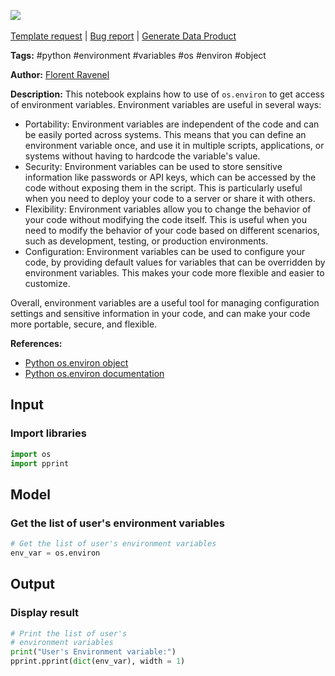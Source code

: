 <a href="https://app.naas.ai/user-redirect/naas/downloader?url=https://raw.githubusercontent.com/jupyter-naas/awesome-notebooks/master/Python/Python_Get_access_of_environment_variables.ipynb" target="_parent"><img src="https://naasai-public.s3.eu-west-3.amazonaws.com/open_in_naas.svg"/></a><br><br><a href="https://github.com/jupyter-naas/awesome-notebooks/issues/new?assignees=&labels=&template=template-request.md&title=Tool+-+Action+of+the+notebook+">Template request</a> | <a href="https://github.com/jupyter-naas/awesome-notebooks/issues/new?assignees=&labels=bug&template=bug_report.md&title=Python+-+Get+access+of+environment+variables:+Error+short+description">Bug report</a> | <a href="https://app.naas.ai/user-redirect/naas/downloader?url=https://raw.githubusercontent.com/jupyter-naas/awesome-notebooks/master/Naas/Naas_Start_data_product.ipynb" target="_parent">Generate Data Product</a>

**Tags:** #python #environment #variables #os #environ #object

**Author:** [Florent Ravenel](https://www.linkedin.com/in/florent-ravenel/)

**Description:** This notebook explains how to use of `os.environ` to get access of environment variables. Environment variables are useful in several ways:
- Portability: Environment variables are independent of the code and can be easily ported across systems. This means that you can define an environment variable once, and use it in multiple scripts, applications, or systems without having to hardcode the variable's value.
- Security: Environment variables can be used to store sensitive information like passwords or API keys, which can be accessed by the code without exposing them in the script. This is particularly useful when you need to deploy your code to a server or share it with others.
- Flexibility: Environment variables allow you to change the behavior of your code without modifying the code itself. This is useful when you need to modify the behavior of your code based on different scenarios, such as development, testing, or production environments.
- Configuration: Environment variables can be used to configure your code, by providing default values for variables that can be overridden by environment variables. This makes your code more flexible and easier to customize.

Overall, environment variables are a useful tool for managing configuration settings and sensitive information in your code, and can make your code more portable, secure, and flexible.

**References:**
- [Python os.environ object](https://www.geeksforgeeks.org/python-os-environ-object/)
- [Python os.environ documentation](https://docs.python.org/3/library/os.html#os.environ)

## Input

### Import libraries


```python
import os
import pprint
```

## Model

### Get the list of user's environment variables


```python
# Get the list of user's environment variables
env_var = os.environ
```

## Output

### Display result


```python
# Print the list of user's
# environment variables
print("User's Environment variable:")
pprint.pprint(dict(env_var), width = 1)
```

 

